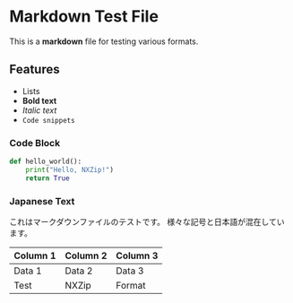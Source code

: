 # Markdown Test File

This is a **markdown** file for testing various formats.

## Features
- Lists
- **Bold text**
- *Italic text*
- `Code snippets`

### Code Block
```python
def hello_world():
    print("Hello, NXZip!")
    return True
```

### Japanese Text
これはマークダウンファイルのテストです。
様々な記号と日本語が混在しています。

| Column 1 | Column 2 | Column 3 |
|----------|----------|----------|
| Data 1   | Data 2   | Data 3   |
| Test     | NXZip    | Format   |
